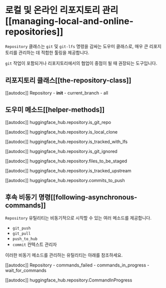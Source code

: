 <!--⚠️ Note that this file is in Markdown but contains specific syntax for our doc-builder (similar to MDX) that may not be
rendered properly in your Markdown viewer.
-->

# 로컬 및 온라인 리포지토리 관리[[managing-local-and-online-repositories]]

`Repository` 클래스는 `git` 및 `git-lfs` 명령을 감싸는 도우미 클래스로, 매우 큰 리포지토리를 관리하는 데 적합한 툴링을 제공합니다.

`git` 작업이 포함되거나 리포지토리에서의 협업이 중점이 될 때 권장되는 도구입니다.

## 리포지토리 클래스[[the-repository-class]]

[[autodoc]] Repository
    - __init__
    - current_branch
    - all

## 도우미 메소드[[helper-methods]]

[[autodoc]] huggingface_hub.repository.is_git_repo

[[autodoc]] huggingface_hub.repository.is_local_clone

[[autodoc]] huggingface_hub.repository.is_tracked_with_lfs

[[autodoc]] huggingface_hub.repository.is_git_ignored

[[autodoc]] huggingface_hub.repository.files_to_be_staged

[[autodoc]] huggingface_hub.repository.is_tracked_upstream

[[autodoc]] huggingface_hub.repository.commits_to_push

## 후속 비동기 명령[[following-asynchronous-commands]]

`Repository` 유틸리티는 비동기적으로 시작할 수 있는 여러 메소드를 제공합니다.
- `git_push`
- `git_pull`
- `push_to_hub`
- `commit` 컨텍스트 관리자

이러한 비동기 메소드를 관리하는 유틸리티는 아래를 참조하세요.

[[autodoc]] Repository
    - commands_failed
    - commands_in_progress
    - wait_for_commands

[[autodoc]] huggingface_hub.repository.CommandInProgress
